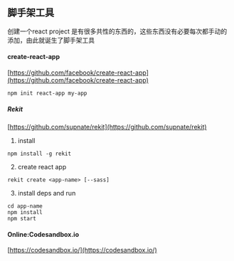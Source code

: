 ## 脚手架工具

创建一个react  project 是有很多共性的东西的，这些东西没有必要每次都手动的添加，由此就诞生了脚手架工具

#### create-react-app

[https://github.com/facebook/create-react-app](https://github.com/facebook/create-react-app)

```
npm init react-app my-app
```

##### Rekit

[https://github.com/supnate/rekit](https://github.com/supnate/rekit)

1. install
```
npm install -g rekit
```
2. create react app
```
rekit create <app-name> [--sass]
```
3. install deps and run
```
cd app-name
npm install
npm start
```

#### Online:Codesandbox.io

[https://codesandbox.io/](https://codesandbox.io/)





